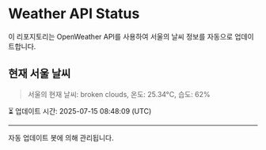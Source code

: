 
# Weather API Status

이 리포지토리는 OpenWeather API를 사용하여 서울의 날씨 정보를 자동으로 업데이트합니다.

## 현재 서울 날씨
> 서울의 현재 날씨: broken clouds, 온도: 25.34°C, 습도: 62%

⏳ 업데이트 시간: 2025-07-15 08:48:09 (UTC)

---
자동 업데이트 봇에 의해 관리됩니다.
